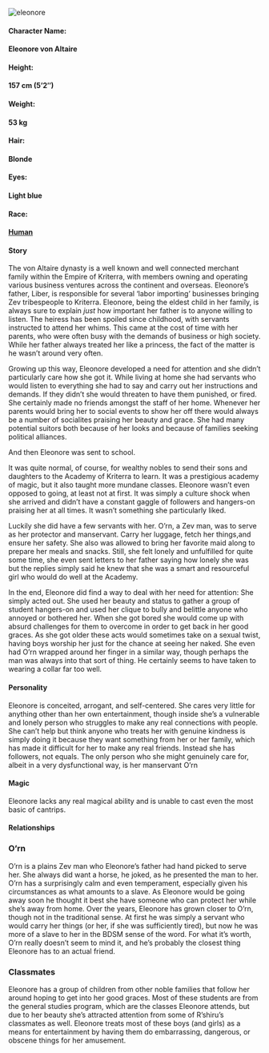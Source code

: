 ![eleonore](https://worldofvaira.com/wp-content/uploads/2023/02/eleonore.png)

#### **Character Name:**

####    Eleonore von Altaire

#### **Height:**

####    157 cm (5’2″)

#### **Weight:**

####    53 kg 

#### **Hair:**

####    Blonde

#### **Eyes:**

####    Light blue

#### **Race:**

####    [Human](https://worldofvaira.com/humans/)

####  

#### Story 

The von Altaire dynasty is a well known and well connected merchant family within the Empire of Kriterra, with members owning and operating various business ventures across the continent and overseas. Eleonore’s father, Liber, is responsible for several ‘labor importing’ businesses bringing Zev tribespeople to Kriterra. Eleonore, being the eldest child in her family, is always sure to explain *just* how important her father is to anyone willing to listen. The heiress has been spoiled since childhood, with servants instructed to attend her whims. This came at the cost of time with her parents, who were often busy with the demands of business or high society. While her father always treated her like a princess, the fact of the matter is he wasn’t around very often.

Growing up this way, Eleonore developed a need for attention and she didn’t particularly care how she got it. While living at home she had servants who would listen to everything she had to say and carry out her instructions and demands. If they didn’t she would threaten to have them punished, or fired. She certainly made no friends amongst the staff of her home. Whenever her parents would bring her to social events to show her off there would always be a number of socialites praising her beauty and grace. She had many potential suitors both because of her looks and because of families seeking political alliances.

And then Eleonore was sent to school.

It was quite normal, of course, for wealthy nobles to send their sons and daughters to the Academy of Kriterra to learn. It was a prestigious academy of magic, but it also taught more mundane classes. Eleonore wasn’t even opposed to going, at least not at first. It was simply a culture shock when she arrived and didn’t have a constant gaggle of followers and hangers-on praising her at all times. It wasn’t something she particularly liked.

Luckily she did have a few servants with her. O’rn, a Zev man, was to serve as her protector and manservant. Carry her luggage, fetch her things,and ensure her safety. She also was allowed to bring her favorite maid along to prepare her meals and snacks. Still, she felt lonely and unfulfilled for quite some time, she even sent letters to her father saying how lonely she was but the replies simply said he knew that she was a smart and resourceful girl who would do well at the Academy.

In the end, Eleonore did find a way to deal with her need for attention: She simply acted out. She used her beauty and status to gather a group of student hangers-on and used her clique to bully and belittle anyone who annoyed or bothered her. When she got bored she would come up with absurd challenges for them to overcome in order to get back in her good graces. As she got older these acts would sometimes take on a sexual twist, having boys worship her just for the chance at seeing her naked. She even had O’rn wrapped around her finger in a similar way, though perhaps the man was always into that sort of thing. He certainly seems to have taken to wearing a collar far too well.

#### Personality 

Eleonore is conceited, arrogant, and self-centered. She cares very little for anything other than her own entertainment, though inside she’s a vulnerable and lonely person who struggles to make any real connections with people. She can’t help but think anyone who treats her with genuine kindness is simply doing it because they want something from her or her family, which has made it difficult for her to make any real friends. Instead she has followers, not equals. The only person who she might genuinely care for, albeit in a very dysfunctional way, is her manservant O’rn

#### Magic

Eleonore lacks any real magical ability and is unable to cast even the most basic of cantrips.

 

#### Relationships

### O’rn

O’rn is a plains Zev man who Eleonore’s father had hand picked to serve her. She always did want a horse, he joked, as he presented the man to her. O’rn has a surprisingly calm and even temperament, especially given his circumstances as what amounts to a slave. As Eleonore would be going away soon he thought it best she have someone who can protect her while she’s away from home. Over the years, Eleonore has grown closer to O’rn, though not in the traditional sense. At first he was simply a servant who would carry her things (or her, if she was sufficiently tired), but now he was more of a slave to her in the BDSM sense of the word. For what it’s worth, O’rn really doesn’t seem to mind it, and he’s probably the closest thing Eleonore has to an actual friend.

### Classmates

Eleonore has a group of children from other noble families that follow her around hoping to get into her good graces. Most of these students are from the general studies program, which are the classes Eleonore attends, but due to her beauty she’s attracted attention from some of R’shiru’s classmates as well. Eleonore treats most of these boys (and girls) as a means for entertainment by having them do embarrassing, dangerous, or obscene things for her amusement.
